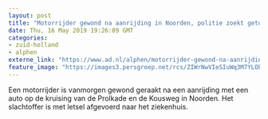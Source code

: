 ```yaml
---
layout: post
title: "Motorrijder gewond na aanrijding in Noorden, politie zoekt getuigen"
date: Thu, 16 May 2019 19:26:09 GMT
categories: 
- zuid-holland 
- alphen 
externe_link: "https://www.ad.nl/alphen/motorrijder-gewond-na-aanrijding-in-noorden-politie-zoekt-getuigen~acbcc33b/"
feature_image: "https://images3.persgroep.net/rcs/ZIWrNwVIeSIuWq3M7YLOblOXyd0/diocontent/148549486/_fitwidth/400/?appId=21791a8992982cd8da851550a453bd7f&quality=0.7"
---
```


Een motorrijder is vanmorgen gewond geraakt na een aanrijding met een auto op de kruising van de Prolkade en de Kousweg in Noorden. Het slachtoffer is met letsel afgevoerd naar het ziekenhuis.
